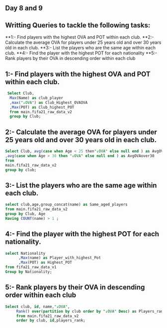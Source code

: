 ## Day 8 and 9

##  Writting Queries to tackle the following tasks:
**1:- Find players with the highest OVA and POT within each club.
**2:- Calculate the average OVA for players under 25 years old and over 30 years old in each club.
**3:- List the players who are the same age within each club.
**4:- Find the player with the highest POT for each nationality
**5:- Rank players by their OVA in descending order within each club

##  1:- Find players with the highest OVA and POT within each club.
```SQL
 Select Club,
  Max(Name) as club_player
  ,max("↓OVA") as Club_Highest_OVAOVA
  ,Max(POT) as Club_highest_POT
  from main.fifa21_raw_data_v2 
  group by Club;
```
##   2:- Calculate the average OVA for players under 25 years old and over 30 years old in each club.
```SQL
Select Club, avg(case when Age < 25 then"↓OVA" else null end ) as AvgOVAunder25
,avg(case when Age > 30 then "↓OVA" else null end ) as AvgOVAover30
from
main.fifa21_raw_data_v2 
group by club;
```
##  3:- List the players who are the same age within each club.
```SQL 
select club,age,group_concat(name) as Same_aged_players
from main.fifa21_raw_data_v2 
group by Club, Age 
Having COUNT(name) > 1 ;
```
##  4:- Find the player with the highest POT for each nationality.
```SQL
select Nationality
      ,Max(name) as Player_with_highest_Pot
      ,Max(POT) as Highest_POT
from fifa21_raw_data_v1
Group by Nationality;
```
##  5:- Rank players by their OVA in descending order within each club
```SQL
Select club, id, name,"↓OVA",
     Rank() over(partition by club order by "↓OVA" Desc) as Players_rank
     from main.fifa21_raw_data_v2
     order by club, id,players_rank;
  ```
